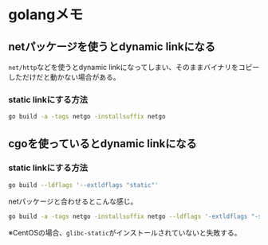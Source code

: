 # golangメモ

## netパッケージを使うとdynamic linkになる

`net/http`などを使うとdynamic linkになってしまい、そのままバイナリをコピーしただけだと動かない場合がある。

### static linkにする方法

```sh
go build -a -tags netgo -installsuffix netgo
```

## cgoを使っているとdynamic linkになる

### static linkにする方法

```sh
go build --ldflags '--extldflags "static"'
```

netパッケージと合わせるとこんな感じ。

```sh
go build -a -tags netgo -installsuffix netgo --ldflags '-extldflags "-static"'
```

※CentOSの場合、`glibc-static`がインストールされていないと失敗する。
